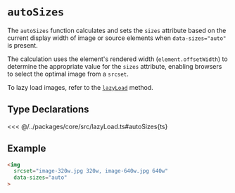 # `autoSizes`

The `autoSizes` function calculates and sets the `sizes` attribute based on the current display width of image or source elements when `data-sizes="auto"` is present.

The calculation uses the element's rendered width (`element.offsetWidth`) to determine the appropriate value for the `sizes` attribute, enabling browsers to select the optimal image from a `srcset`.

To lazy load images, refer to the [`lazyLoad`](/api/lazy-load) method.

## Type Declarations

<<< @/../packages/core/src/lazyLoad.ts#autoSizes{ts}

## Example

```html
<img
  srcset="image-320w.jpg 320w, image-640w.jpg 640w"
  data-sizes="auto"
>
```
